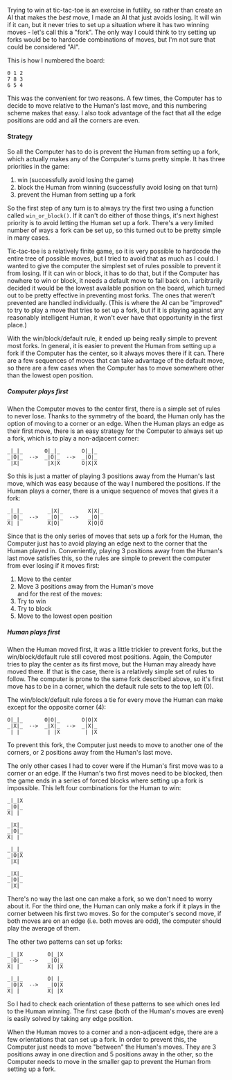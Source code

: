 Trying to win at tic-tac-toe is an exercise in futility, so rather than create an AI that makes the _best_ move, I made an AI that just avoids losing.  It will win if it can, but it never tries to set up a situation where it has two winning moves - let's call this a "fork".  The only way I could think to try setting up forks would be to hardcode combinations of moves, but I'm not sure that could be considered "AI".

This is how I numbered the board:

    0 1 2
    7 8 3
    6 5 4

This was the convenient for two reasons.  A few times, the Computer has to decide to move relative to the Human's last move, and this numbering scheme makes that easy.  I also took advantage of the fact that all the edge positions are odd and all the corners are even.


#### Strategy

So all the Computer has to do is prevent the Human from setting up a fork, which actually makes any of the Computer's turns pretty simple.  It has three priorities in the game:

1. win (successfully avoid losing the game)
2. block the Human from winning (successfully avoid losing on that turn)
3. prevent the Human from setting up a fork

So the first step of any turn is to always try the first two using a function called `win_or_block()`.  If it can't do either of those things, it's next highest priority is to avoid letting the Human set up a fork.  There's a very limited number of ways a fork can be set up, so this turned out to be pretty simple in many cases.

Tic-tac-toe is a relatively finite game, so it is very possible to hardcode the entire tree of possible moves, but I tried to avoid that as much as I could.  I wanted to give the computer the simplest set of rules possible to prevent it from losing.  If it can win or block, it has to do that, but if the Computer has nowhere to win or block, it needs a default move to fall back on.  I arbitrarily decided it would be the lowest available position on the board, which turned out to be pretty effective in preventing most forks.  The ones that weren't prevented are handled individually.  (This is where the AI can be "improved" to try to play a move that tries to set up a fork, but if it is playing against any reasonably intelligent Human, it won't ever have that opportunity in the first place.)

With the win/block/default rule, it ended up being really simple to prevent most forks.  In general, it is easier to prevent the Human from setting up a fork if the Computer has the center, so it always moves there if it can.  There are a few sequences of moves that can take advantage of the default move, so there are a few cases when the Computer has to move somewhere other than the lowest open position.


##### Computer plays first

When the Computer moves to the center first, there is a simple set of rules to never lose.  Thanks to the symmetry of the board, the Human only has the option of moving to a corner or an edge.  When the Human plays an edge as their first move, there is an easy strategy for the Computer to always set up a fork, which is to play a non-adjacent corner:

    _|_|_       O|_|_       O|_|_
    _|O|_  -->  _|O|_  -->  _|O|_
     |X|         |X|X       O|X|X


So this is just a matter of playing 3 positions away from the Human's last move, which was easy because of the way I numbered the positions.  If the Human plays a corner, there is a unique sequence of moves that gives it a fork:

    _|_|_        _|X|_        X|X|_
    _|O|_  -->   _|O|_  -->   _|O|_
    X| |         X|O|         X|O|O


Since that is the only series of moves that sets up a fork for the Human, the Computer just has to avoid playing an edge next to the corner that the Human played in.  Conveniently, playing 3 positions away from the Human's last move satisfies this, so the rules are simple to prevent the computer from ever losing if it moves first:

1. Move to the center
2. Move 3 positions away from the Human's move  
and for the rest of the moves:
3. Try to win
4. Try to block
5. Move to the lowest open position

##### Human plays first

When the Human moved first, it was a little trickier to prevent forks, but the win/block/default rule still covered most positions.  Again, the Computer tries to play the center as its first move, but the Human may already have moved there.  If that is the case, there is a relatively simple set of rules to follow.  The computer is prone to the same fork described above, so it's first move has to be in a corner, which the default rule sets to the top left (0).

The win/block/default rule forces a tie for every move the Human can make except for the opposite corner (4):

    O|_|_       O|O|_       O|O|X
    _|X|_  -->  _|X|_  -->  _|X|_
     | |         | |X        | |X
 

To prevent this fork, the Computer just needs to move to another one of the corners, or 2 positions away from the Human's last move.

The only other cases I had to cover were if the Human's first move was to a corner or an edge.  If the Human's two first moves need to be blocked, then the game ends in a series of forced blocks where setting up a fork is impossible.  This left four combinations for the Human to win:

    _|_|X
    _|O|_
    X| | 
 
    _|X|_
    _|O|_
    X| |
 
    _|_|_
    _|O|X
     |X| 
 
    _|X|_
    _|O|_
     |X|

There's no way the last one can make a fork, so we don't need to worry about it.  For the third one, the Human can only make a fork if it plays in the corner between his first two moves.  So for the computer's second move, if both moves are on an edge (i.e. both moves are odd), the computer should play the average of them.

The other two patterns can set up forks:

    _|_|X        O|_|X
    _|O|_  -->   _|O|_
    X| |         X| |X
 
    _|_|_        O| |_
    _|O|X  -->   _|O|X
    X| |         X| |X


So I had to check each orientation of these patterns to see which ones led to the Human winning.  The first case (both of the Human's moves are even) is easily solved by taking any edge position.

When the Human moves to a corner and a non-adjacent edge, there are a few orientations that can set up a fork.  In order to prevent this, the Computer just needs to move "between" the Human's moves.  They are 3 positions away in one direction and 5 positions away in the other, so the Computer needs to move in the smaller gap to prevent the Human from setting up a fork.

